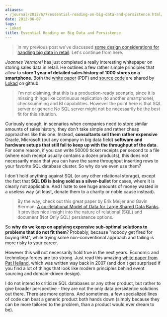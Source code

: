 ```yaml
---
aliases:
- /journal/2012/6/7/essential-reading-on-big-data-and-persistence.html/index.html
date: 2012-06-07
tags:
- Lokad
title: Essential Reading on Big Data and Persistence
---
```

<blockquote>
  <p>In my previous post we've discussed <a href="http://abdullin.com/journal/2012/6/5/design-observations-on-big-data-for-retail.html">some design considerations for handling big data in retail</a>. Let's continue from here.</p>
</blockquote>

<p><em>Joannes Vermorel</em> has just completed a really interesting whitepaper on storing sales data in retail.   He outlines a few rather simple principles that allow to <strong>store 1 year of detailed sales history of 1000 stores on a smartphone</strong>. Both the <a href="http://media.lokad.com/www/PDF/Lokad-ReceiptStream-whitepaper-june-2012.pdf">white paper</a> (PDF) and <a href="https://github.com/Lokad/lokad-receiptstream">source code</a> are shared by <a href="http://lokad.com">Lokad</a> on github.</p>

<blockquote>
  <p>I'm not claiming, that this is a production-ready scenario, since it is missing things like continuous replication (to another smartphone), checksumming and BI capabilities. However the point here is that SQL server or generic No SQL server might not be necessarily be the best fit for this situation.</p>
</blockquote>

<p>Curiously enough, in scenarios when companies need to store similar amounts of sales history, they don't take simple and rather cheap approaches like this one. Instead, <strong>consultants sell them rather expensive</strong> Oracle, Microsoft (put any company in big data field) <strong>software and hardware setups that still fail to keep up with the throughput of the data</strong>. For some reason, if you can write 50000 ticket receipts per second to a file (where each receipt usually contains a dozen products), this does not necessarily mean that you can have the same throughput inserting rows to your favorite SQL database cluster. So why do we even use them?</p>

<p>I don't hold anything against SQL (or any other relational storage), except the fact that <strong>SQL DB is being sold as a silver-bullet</strong> for cases, where it is clearly not applicable. And I hate to see huge amounts of money wasted in a useless way (at least, donate them to a charity or noble cause instead).</p>

<blockquote>
  <p>By the way, check out this great paper by Erik Meijer and Gavin Bierman: <a href="http://queue.acm.org/detail.cfm?id=1961297">A co-Relational Model of Data for Large Shared Data Banks</a>. It provides nice insight into the nature of relational (SQL) and document (Not Only SQL) persistence options. </p>
</blockquote>

<p>So <strong>why do we keep on applying expensive sub-optimal solutions to problems that do not fit them</strong>? Probably, because "nobody get fired for buying IBM", while trying some non-conventional approach and failing is more risky to your career.</p>

<p>However this will not necessarily hold true in the next years. Economic and technology forces are too strong. Just read this amazing <a href="http://abdullin.com/storage/uploads/2012/06/GEN01_The%20Irresistible%20Forces%20Meet%20the%20Moveable%20Objects-071213b_pfd.pdf">white paper from Pat Helland</a>, which was written way back in 2007 (and don't get surprised if you find a lot of things that look like modern principles behind event sourcing and domain-driven design).</p>

<p>I do not intend to criticize SQL databases or any other product, but rather to give broader perspective - they are not the only data persistence solutions out there. There are more options. And sometimes, a few specialized lines of code can beat a generic product both hands down (simply because they can be more tailored to the problem, than a product would ever dream to be).</p>

